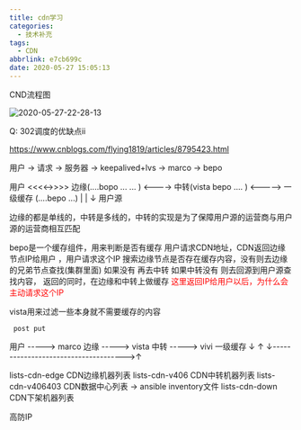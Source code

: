 ```yaml
---
title: cdn学习
categories:
  - 技术补充
tags:
  - CDN
abbrlink: e7cb699c
date: 2020-05-27 15:05:13
---
```


<!-- @import "[TOC]" {cmd="toc" depthFrom=1 depthTo=6 orderedList=false} -->

<!-- code_chunk_output -->



<!-- /code_chunk_output -->
<!-- more -->

CND流程图

![2020-05-27-22-28-13](http://noback.upyun.com/2020-05-27-22-28-13.png)



Q: 302调度的优缺点ii


https://www.cnblogs.com/flying1819/articles/8795423.html

用户 -> 请求 -> 服务器 -> keepalived+lvs -> marco -> bepo



用户   <<<<->>>>  边缘(....bopo ... ... )  <----> 中转(vista bepo .... )  <-----> 一级缓存 (....bepo ...) 
                                                   |
                                                   |
                                                   ↓
                                                   用户源

边缘的都是单线的，中转是多线的，中转的实现是为了保障用户源的运营商与用户源的运营商相互匹配


bepo是一个缓存组件，用来判断是否有缓存
用户请求CDN地址，CDN返回边缘节点IP给用户 ，用户请求这个IP  搜索边缘节点是否存在缓存内容，没有则去边缘的兄弟节点查找(集群里面) 如果没有 再去中转  如果中转没有 则去回源到用户源查找内容， 返回的同时，在边缘和中转上做缓存
<font color='red'>这里返回IP给用户以后，为什么会主动请求这个IP</font>

vista用来过滤一些本身就不需要缓存的内容


     post put
用户 -----> marco 边缘 -----> vista 中转   -----> vivi 一级缓存
            ↓                                      ↑
            ↓------------------------------------->↑



lists-cdn-edge CDN边缘机器列表
lists-cdn-v406 CDN中转机器列表
lists-cdn-v406403 CDN数据中心列表     -> ansible inventory文件
lists-cdn-down CDN下架机器列表  



高防IP
